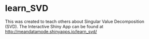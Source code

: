 # learn_SVD

This was created to teach others about Singular Value Decomposition (SVD).
The Interactive Shiny App can be found at http://meandatamode.shinyapps.io/learn_svd/ 
